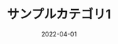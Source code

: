 ---
categoryName: 'サンプルカテゴリ1'
title: 'サンプルカテゴリ1'
description: 'サンプルカテゴリ1'
date: '2022-04-01'
eyeCatchName: 'no_image'
eyeCatchAlt: '画像が準備できていません'
---